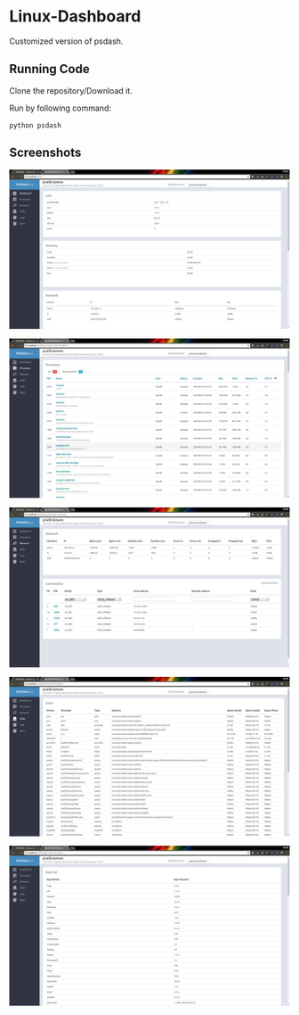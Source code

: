 # Linux-Dashboard

Customized version of psdash.

## Running Code

Clone the repository/Download it.

Run by following command:

```
python psdash
```

## Screenshots

![Dashboard](/Screenshots/patdash1.png?raw=true "Dashboard")

![Processes](/Screenshots/patdash2.png?raw=true "Processes")

![Network](/Screenshots/patdash3.png?raw=true "Network")

![Disks](/Screenshots/patdash4.png?raw=true "Disks")

![Packages](/Screenshots/patdash5.png?raw=true "Packages")


